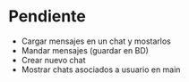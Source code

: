 # Pendiente 
 - Cargar mensajes en un chat y mostarlos
 - Mandar mensajes (guardar en BD)
 - Crear nuevo chat
 - Mostrar chats asociados a usuario en main